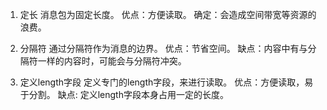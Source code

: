 1. 定长
消息包为固定长度。
优点：方便读取。
确定：会造成空间带宽等资源的浪费。

2. 分隔符 
通过分隔符作为消息的边界。 
优点：节省空间。 
缺点：内容中有与分隔符一样的内容时，可能会与分隔符冲突。 

3. 定义length字段 
定义专门的length字段，来进行读取。
优点：方便读取，易于分割。
缺点: 定义length字段本身占用一定的长度。   